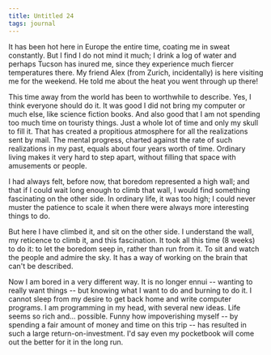 ```yaml
---
title: Untitled 24
tags: journal
---
```


It has been hot here in Europe the entire time, coating me in sweat
constantly.  But I find I do not mind it much; I drink a log of water
and perhaps Tucson has inured me, since they experience much fiercer
temperatures there.  My friend Alex (from Zurich, incidentally) is here
visiting me for the weekend.  He told me about the heat you went through
up there!

This time away from the world has been to worthwhile to describe.  Yes,
I think everyone should do it.  It was good I did not bring my computer
or much else, like science fiction books.  And also good that I am not
spending too much time on touristy things.  Just a whole lot of time and
only my skull to fill it.  That has created a propitious atmosphere for
all the realizations sent by mail.  The mental progress, charted against
the rate of such realizations in my past, equals about four years worth
of time.  Ordinary living makes it very hard to step apart, without
filling that space with amusements or people.

I had always felt, before now, that boredom represented a high wall; and
that if I could wait long enough to climb that wall, I would find
something fascinating on the other side.  In ordinary life, it was too
high; I could never muster the patience to scale it when there were
always more interesting things to do.

But here I have climbed it, and sit on the other side.  I understand the
wall, my reticence to climb it, and this fascination.  It took all this
time (8 weeks) to do it: to let the boredom seep in, rather than run
from it.  To sit and watch the people and admire the sky.  It has a way
of working on the brain that can't be described.

Now I am bored in a very different way.  It is no longer ennui --
wanting to really want things -- but knowing what I want to do and
burning to do it.  I cannot sleep from my desire to get back home and
write computer programs.  I am programming in my head, with several new
ideas.  Life seems so rich and... possible.  Funny how impoverishing
myself -- by spending a fair amount of money and time on this trip --
has resulted in such a large return-on-investment.  I'd say even my
pocketbook will come out the better for it in the long run.


